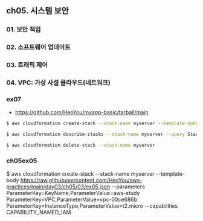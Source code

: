 ## ch05. 시스템 보안

### 01. 보안 책임
### 02. 소프트웨어 업데이트
### 03. 트래픽 제어
### 04. VPC: 가상 사설 클라우드(네트워크)

### ex07
- https://github.com/HeoYou/myapp-basic/tarball/main
```bash
$ aws cloudformation create-stack --stack-name myserver --template-body https://raw.githubusercontent.com/HeoYou/aws-practices/main/day03/ch04/04/ex03.json --parameters ParameterKey=KeyName,ParameterValue=aws-study ParameterKey=VPC,ParameterValue=vpc-00ce686b ParameterKey=InstanceType,ParameterValue=t2.micro

$ aws cloudformation describe-stacks --stack-name myserver --query Stacks[0].Outputs

$ aws cloudformation delete-stack --stack-name myserver
```


### ch05ex05

$ aws cloudformation create-stack --stack-name myserver --template-body https://raw.githubusercontent.com/HeoYou/aws-practices/main/day03/ch05/03/ex05.json --parameters ParameterKey=KeyName,ParameterValue=aws-study ParameterKey=VPC,ParameterValue=vpc-00ce686b ParameterKey=InstanceType,ParameterValue=t2.micro --capabilities CAPABILITY_NAMED_IAM

